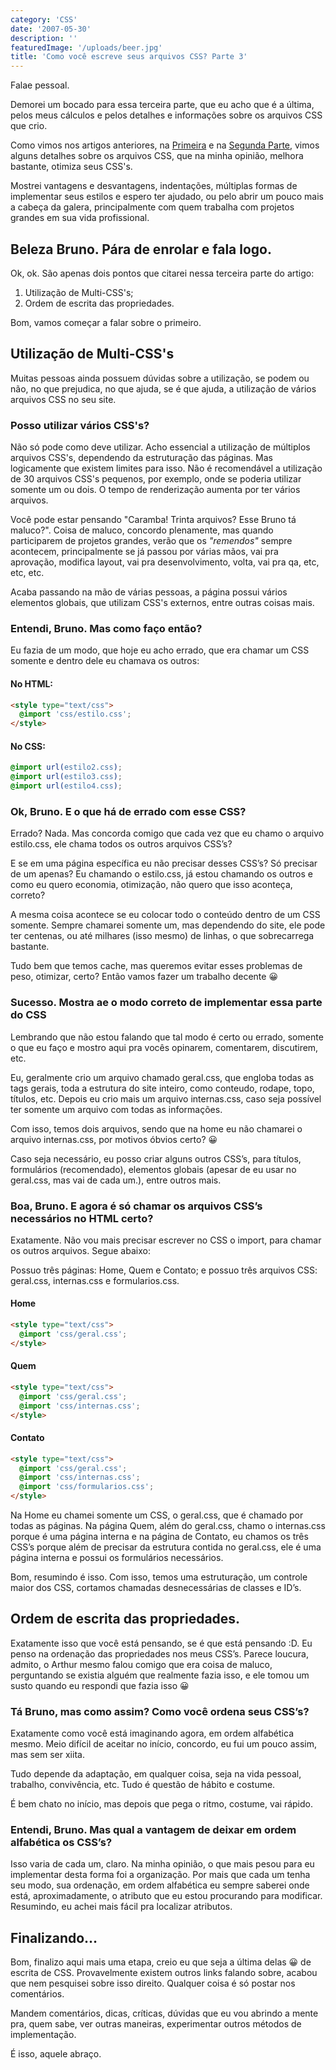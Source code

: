 ```yaml
---
category: 'CSS'
date: '2007-05-30'
description: ''
featuredImage: '/uploads/beer.jpg'
title: 'Como você escreve seus arquivos CSS? Parte 3'
---
```


Falae pessoal.

Demorei um bocado para essa terceira parte, que eu acho que é a última, pelos meus cálculos e pelos detalhes e informações sobre os arquivos CSS que crio.

Como vimos nos artigos anteriores, na [Primeira](/como-voce-escreve-seus-arquivos-css) e na [Segunda Parte](/como-voce-escreve-seus-arquivos-css-parte-2), vimos alguns detalhes sobre os arquivos CSS, que na minha opinião, melhora bastante, otimiza seus CSS's.

Mostrei vantagens e desvantagens, indentações, múltiplas formas de implementar seus estilos e espero ter ajudado, ou pelo abrir um pouco mais a cabeça da galera, principalmente com quem trabalha com projetos grandes em sua vida profissional.

## Beleza Bruno. Pára de enrolar e fala logo.

Ok, ok. São apenas dois pontos que citarei nessa terceira parte do artigo:

1. Utilização de Multi-CSS's;
2. Ordem de escrita das propriedades.

Bom, vamos começar a falar sobre o primeiro.

## Utilização de Multi-CSS's

Muitas pessoas ainda possuem dúvidas sobre a utilização, se podem ou não, no que prejudica, no que ajuda, se é que ajuda, a utilização de vários arquivos CSS no seu site.

### Posso utilizar vários CSS's?

Não só pode como deve utilizar. Acho essencial a utilização de múltiplos arquivos CSS's, dependendo da estruturação das páginas. Mas logicamente que existem limites para isso. Não é recomendável a utilização de 30 arquivos CSS's pequenos, por exemplo, onde se poderia utilizar somente um ou dois. O tempo de renderização aumenta por ter vários arquivos.

Você pode estar pensando "Caramba! Trinta arquivos? Esse Bruno tá maluco?". Coisa de maluco, concordo plenamente, mas quando participarem de projetos grandes, verão que os _"remendos"_ sempre acontecem, principalmente se já passou por várias mãos, vai pra aprovação, modifica layout, vai pra desenvolvimento, volta, vai pra qa, etc, etc, etc.

Acaba passando na mão de várias pessoas, a página possui vários elementos globais, que utilizam CSS's externos, entre outras coisas mais.

### Entendi, Bruno. Mas como faço então?

Eu fazia de um modo, que hoje eu acho errado, que era chamar um CSS somente e dentro dele eu chamava os outros:

#### No HTML:

```html
<style type="text/css">
  @import 'css/estilo.css';
</style>
```

#### No CSS:

```css
@import url(estilo2.css);
@import url(estilo3.css);
@import url(estilo4.css);
```

### Ok, Bruno. E o que há de errado com esse CSS?

Errado? Nada. Mas concorda comigo que cada vez que eu chamo o arquivo estilo.css, ele chama todos os outros arquivos CSS’s?

E se em uma página específica eu não precisar desses CSS’s? Só precisar de um apenas? Eu chamando o estilo.css, já estou chamando os outros e como eu quero economia, otimização, não quero que isso aconteça, correto?

A mesma coisa acontece se eu colocar todo o conteúdo dentro de um CSS somente. Sempre chamarei somente um, mas dependendo do site, ele pode ter centenas, ou até milhares (isso mesmo) de linhas, o que sobrecarrega bastante.

Tudo bem que temos cache, mas queremos evitar esses problemas de peso, otimizar, certo? Então vamos fazer um trabalho decente 😀

### Sucesso. Mostra ae o modo correto de implementar essa parte do CSS

Lembrando que não estou falando que tal modo é certo ou errado, somente o que eu faço e mostro aqui pra vocês opinarem, comentarem, discutirem, etc.

Eu, geralmente crio um arquivo chamado geral.css, que engloba todas as tags gerais, toda a estrutura do site inteiro, como conteudo, rodape, topo, títulos, etc. Depois eu crio mais um arquivo internas.css, caso seja possível ter somente um arquivo com todas as informações.

Com isso, temos dois arquivos, sendo que na home eu não chamarei o arquivo internas.css, por motivos óbvios certo? 😀

Caso seja necessário, eu posso criar alguns outros CSS’s, para títulos, formulários (recomendado), elementos globais (apesar de eu usar no geral.css, mas vai de cada um.), entre outros mais.

### Boa, Bruno. E agora é só chamar os arquivos CSS’s necessários no HTML certo?

Exatamente. Não vou mais precisar escrever no CSS o import, para chamar os outros arquivos. Segue abaixo:

Possuo três páginas: Home, Quem e Contato; e possuo três arquivos CSS: geral.css, internas.css e formularios.css.

#### Home

```html
<style type="text/css">
  @import 'css/geral.css';
</style>
```

#### Quem

```html
<style type="text/css">
  @import 'css/geral.css';
  @import 'css/internas.css';
</style>
```

#### Contato

```html
<style type="text/css">
  @import 'css/geral.css';
  @import 'css/internas.css';
  @import 'css/formularios.css';
</style>
```

Na Home eu chamei somente um CSS, o geral.css, que é chamado por todas as páginas. Na página Quem, além do geral.css, chamo o internas.css porque é uma página interna e na página de Contato, eu chamos os três CSS’s porque além de precisar da estrutura contida no geral.css, ele é uma página interna e possui os formulários necessários.

Bom, resumindo é isso. Com isso, temos uma estruturação, um controle maior dos CSS, cortamos chamadas desnecessárias de classes e ID’s.

## Ordem de escrita das propriedades.

Exatamente isso que você está pensando, se é que está pensando :D. Eu penso na ordenação das propriedades nos meus CSS’s. Parece loucura, admito, o Arthur mesmo falou comigo que era coisa de maluco, perguntando se existia alguém que realmente fazia isso, e ele tomou um susto quando eu respondi que fazia isso 😀

### Tá Bruno, mas como assim? Como você ordena seus CSS’s?

Exatamente como você está imaginando agora, em ordem alfabética mesmo. Meio difícil de aceitar no início, concordo, eu fui um pouco assim, mas sem ser xiita.

Tudo depende da adaptação, em qualquer coisa, seja na vida pessoal, trabalho, convivência, etc. Tudo é questão de hábito e costume.

É bem chato no início, mas depois que pega o ritmo, costume, vai rápido.

### Entendi, Bruno. Mas qual a vantagem de deixar em ordem alfabética os CSS’s?

Isso varia de cada um, claro. Na minha opinião, o que mais pesou para eu implementar desta forma foi a organização. Por mais que cada um tenha seu modo, sua ordenação, em ordem alfabética eu sempre saberei onde está, aproximadamente, o atributo que eu estou procurando para modificar. Resumindo, eu achei mais fácil pra localizar atributos.

## Finalizando…

Bom, finalizo aqui mais uma etapa, creio eu que seja a última delas 😀 de escrita de CSS. Provavelmente existem outros links falando sobre, acabou que nem pesquisei sobre isso direito. Qualquer coisa é só postar nos comentários.

Mandem comentários, dicas, críticas, dúvidas que eu vou abrindo a mente pra, quem sabe, ver outras maneiras, experimentar outros métodos de implementação.

É isso, aquele abraço.
